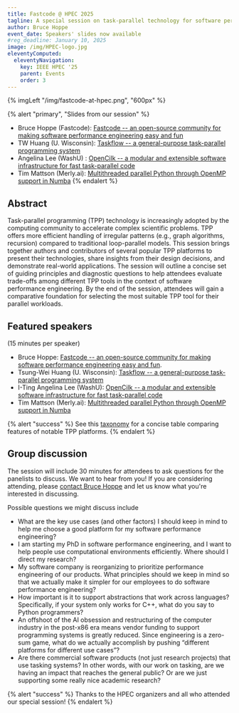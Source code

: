 ```yaml
---
title: Fastcode @ HPEC 2025
tagline: A special session on task-parallel technology for software performance engineering
author: Bruce Hoppe
event_date: Speakers' slides now available
#reg_deadline: January 10, 2025
image: /img/HPEC-logo.jpg
eleventyComputed:
  eleventyNavigation:
    key: IEEE HPEC '25
    parent: Events
    order: 3
---
```


{% imgLeft "/img/fastcode-at-hpec.png", "600px" %}

{% alert "primary", "Slides from our session" %}
* Bruce Hoppe (Fastcode): [Fastcode -- an open-source community for making software performance engineering easy and fun](/img/HPEC25-Fastcode.pdf)
* TW Huang (U. Wisconsin): [Taskflow -- a general-purpose task-parallel programming system](/img/HPEC25-taskflow.pdf)
* Angelina Lee (WashU) : [OpenCilk -- a modular and extensible software infrastructure for fast task-parallel code](/img/HPEC25-opencilk.pdf)
* Tim Mattson (Merly.ai): [Multithreaded parallel Python through OpenMP support in Numba](/img/HPEC25_Tasking_and_PyOMP.pdf)
{% endalert %}


## Abstract

Task-parallel programming (TPP) technology is increasingly adopted by the computing community to accelerate complex scientific problems. TPP offers more efficient handling of irregular patterns (e.g., graph algorithms, recursion) compared to traditional loop-parallel models. This session brings together authors and contributors of several popular TPP platforms to present their technologies, share insights from their design decisions, and demonstrate real-world applications. The session will outline a concise set of guiding principles and diagnostic questions to help attendees evaluate trade-offs among different TPP tools in the context of software performance engineering. By the end of the session, attendees will gain a comparative foundation for selecting the most suitable TPP tool for their parallel workloads.



## Featured speakers

(15 minutes per speaker)

* Bruce Hoppe: [Fastcode -- an open-source community for making software performance engineering easy and fun](/img/HPEC25-Fastcode.pdf).
* Tsung-Wei Huang (U. Wisconsin): [Taskflow -- a general-purpose task-parallel programming system](./taskflow/)
* I-Ting Angelina Lee (WashU): [OpenCilk -- a modular and extensible software infrastructure for fast task-parallel code](./opencilk/)
* Tim Mattson (Merly.ai): [Multithreaded parallel Python through OpenMP support in Numba](./openmp/)


{% alert "success" %}
See this [taxonomy](/about/task-parallel-tech/) for a concise table comparing features of notable TPP platforms.
{% endalert %}

## Group discussion

The session will include 30 minutes for attendees to ask questions for the panelists to discuss. We want to hear from you! If you are considering attending, please [contact Bruce Hoppe](mailto:behoppe@mit.edu) and let us know what you're interested in discussing.

Possible questions we might discuss include
* What are the key use cases (and other factors) I should keep in mind to help me choose a good platform for my software performance engineering?
* I am starting my PhD in software performance engineering, and I want to help people use computational environments efficiently. Where should I direct my research?
* My software company is reorganizing to prioritize performance engineering of our products. What principles should we keep in mind so that we actually make it simpler for our employees to do software performance engineering?
* How important is it to support abstractions that work across languages?   Specifically, if your system only works for C++, what do you say to Python programmers?
* An offshoot of the AI obsession and restructuring of the computer industry in the post-x86 era means vendor funding to support programming systems is greatly reduced.  Since engineering is a zero-sum game, what do we actually accomplish by pushing “different platforms for different use cases”?
* Are there commercial software products (not just research projects) that use tasking systems?  In other words, with our work on tasking, are we having an impact that reaches the general public?  Or are we just supporting some really nice academic research?

{% alert "success" %}
Thanks to the HPEC organizers and all who attended our special session!
{% endalert %}